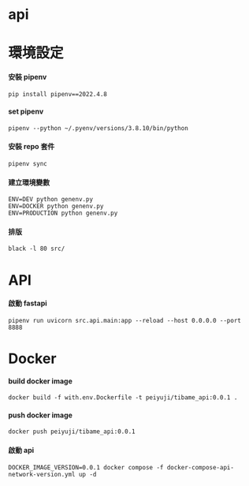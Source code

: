 # api

# 環境設定

#### 安裝 pipenv

    pip install pipenv==2022.4.8

#### set pipenv

    pipenv --python ~/.pyenv/versions/3.8.10/bin/python

#### 安裝 repo 套件

    pipenv sync

#### 建立環境變數

    ENV=DEV python genenv.py
    ENV=DOCKER python genenv.py
    ENV=PRODUCTION python genenv.py

#### 排版

    black -l 80 src/

# API

#### 啟動 fastapi

    pipenv run uvicorn src.api.main:app --reload --host 0.0.0.0 --port 8888

# Docker

#### build docker image

    docker build -f with.env.Dockerfile -t peiyuji/tibame_api:0.0.1 .

#### push docker image

    docker push peiyuji/tibame_api:0.0.1

#### 啟動 api

    DOCKER_IMAGE_VERSION=0.0.1 docker compose -f docker-compose-api-network-version.yml up -d



